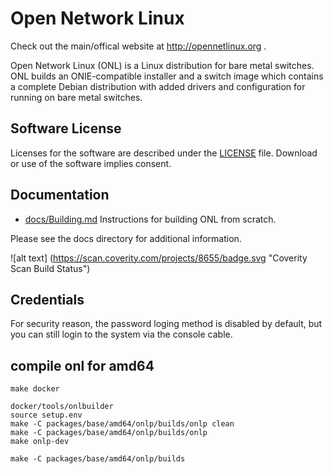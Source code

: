 Open Network Linux
==================

Check out the main/offical website at http://opennetlinux.org .

Open Network Linux (ONL) is a Linux distribution for bare metal switches.  ONL
builds an ONIE-compatible installer and a switch image which contains a complete
Debian distribution with added drivers and configuration for running on bare metal
switches.

Software License
-----------------

Licenses for the software are described under the [LICENSE](LICENSE) file.  Download or use of the software implies consent.

Documentation
-------------

* [docs/Building.md](docs/Building.md)
    Instructions for building ONL from scratch.

Please see the docs directory for additional information.

![alt text] (https://scan.coverity.com/projects/8655/badge.svg "Coverity Scan Build Status")

Credentials
-----------

For security reason, the password loging method is disabled by default, but you can still login to the system via the console cable.


## compile onl for amd64
```
make docker

docker/tools/onlbuilder
source setup.env
make -C packages/base/amd64/onlp/builds/onlp clean
make -C packages/base/amd64/onlp/builds/onlp
make onlp-dev

make -C packages/base/amd64/onlp/builds
```
